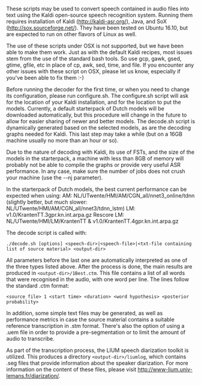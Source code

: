 These scripts may be used to convert speech contained in audio files into text using the Kaldi open-source speech 
recognition system. Running them requires installation of Kaldi (http://kaldi-asr.org/), Java, and SoX (http://sox.sourceforge.net/).
They have been tested on Ubuntu 16.10, but are expected to run on other flavors of Linux as well. 

The use of these scripts under OSX is not supported, but we have been able to make them work. Just as with the default 
Kaldi recipes, most issues stem from the use of the standard bash tools. So use gcp, gawk, gsed, gtime, gfile, etc 
in place of cp, awk, sed, time, and file.
If you encounter any other issues with these script on OSX, please let us know, especially if you've been able to fix them :-)

Before running the decoder for the first time, or when you need to change its configuration, please run configure.sh.
The configure.sh script will ask for the location of your Kaldi installation, and for the location to put the models. 
Currently, a default starterpack of Dutch models will be downloaded automatically, but this procedure will change in the 
future to allow for easier sharing of newer and better models.
The decode.sh script is dynamically generated based on the selected models, as are the decoding graphs needed for Kaldi. This
last step may take a while (but on a 16GB machine usually no more than an hour or so). 

Due to the nature of decoding with Kaldi, its use of FSTs, and the size of the models in the starterpack, a machine with 
less than 8GB of memory will probably not be able to compile the graphs or provide very useful ASR performance. In any case,
make sure the number of jobs does not crush your machine (use the --nj parameter).

In the starterpack of Dutch models, the best current performance can be expected when using:
AM: NL/UTwente/HMI/AM/CGN_all/nnet3_online/tdnn
(slightly better, but much slower: NL/UTwente/HMI/AM/CGN_all/nnet3/tdnn_lstm)
LM: v1.0/KrantenTT.3gpr.kn.int.arpa.gz
Rescore LM: NL/UTwente/HMI/LM/KrantenTT & v1.0/KrantenTT.4gpr.kn.int.arpa.gz

The decode script is called with:

`./decode.sh [options] <speech-dir>|<speech-file>|<txt-file containing list of source material> <output-dir>`

All parameters before the last one are automatically interpreted as one of the three types listed above. 
After the process is done, the main results are produced in `<output-dir>/1Best.ctm`. This file contains a list of all
words that were recognised in the audio, with one word per line. The lines follow the standard .ctm format:

`<source file> 1 <start time> <duration> <word hypothesis> <posterior probability>`

In addition, some simple text files may be generated, as well as performance metrics in case the source material contains 
a suitable reference transcription in .stm format. There's also the option of using a .uem file in order to provide a
pre-segmentation or to limit the amount of audio to transcribe.

As part of the transcription process, the LIUM speech diarization toolkit is utilized. This produces a directory 
`<output-dir>/liumlog`, which contains .seg files that provide information about the speaker diarization. For more
information on the content of these files, please visit http://www-lium.univ-lemans.fr/diarization/.



